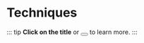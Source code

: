 # Techniques

::: tip
**Click on the title** or <span class="title-bar-controls" style="display: inline-block"><button aria-label="Help"></button></span> to learn more.
:::

<div class="row">
  <div class="col-6">
    <Midifungi title="Paint Chips" :layers="['@1/bg', '@1/main', '@1/wall-chipper', '@1/texturizer']" :maximize="false" help="/technique/paint-chips"></Midifungi>
  </div>
</div>